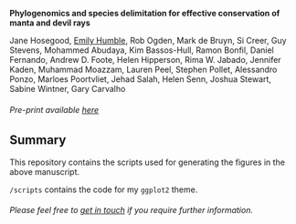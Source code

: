 **Phylogenomics and species delimitation for effective conservation of manta and devil rays**

Jane Hosegood, [Emily Humble](http:/elhumble.github.io/), Rob Ogden, Mark de Bruyn, Si Creer, Guy Stevens, Mohammed Abudaya, Kim Bassos-Hull, Ramon Bonfil, Daniel Fernando, Andrew D. Foote, Helen Hipperson, Rima W. Jabado, Jennifer Kaden, Muhammad Moazzam, Lauren Peel, Stephen Pollet, Alessandro Ponzo, Marloes Poortvliet, Jehad Salah, Helen Senn, Joshua Stewart, Sabine Wintner, Gary Carvalho

###### Pre-print available [here](https://www.biorxiv.org/content/10.1101/458141v2)

**Summary**
-------------
This repository contains the scripts used for generating the figures in the above manuscript.

`/scripts` contains the code for my `ggplot2` theme.

###### Please feel free to [get in touch](mailto:emily.humble@ed.ac.uk) if you require further information.
